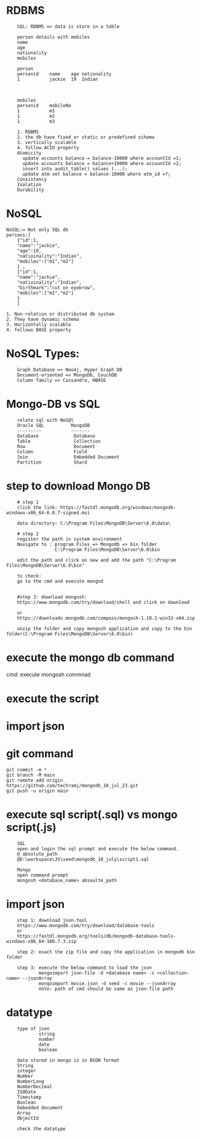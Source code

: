 # RDBMS

        SQL: RDBMS => data is store in a table

        person details with mobiles
        name
        age
        nationality
        mobiles

        person 			
        personid	name	age	nationality
        1	        jackie	19	Indian
                    
                    
                    
        mobiles	
        personid	mobileNo
        1	        m1
        1	        m2
        1	        m3

        1. RDBMS
        2. the db have fixed or static or predefined schema
        3. vertically scalable
        4. follow ACID property
        Atomicity
          update accounts balance = balance-10000 where accountId =1;
          update accounts balance = balance+10000 where accountId =2;
          insert into audit_table() values (...);
          update atm set balance = balance-10000 where atm_id =?;
        Consistency
        Isolation
        Durability




# NoSQL 
    NoSQL:= Not only SQL db
    persons:[
        {"id":1, 
        "name":"jackie", 
        "age":19, 
        "natioinality":"Indian", 
        "mobiles":["m1","m2"]
        } ,
        {"id":1, 
        "name":"jackie", 
        "natioinality":"Indian", 
        "birthmark":"cut on eyebrow",
        "mobiles":["m1","m2"]
        }   
        ]                                  

    1. Non-relation or distributed db system
    2. They have dynamic schema
    3. Horizontally scalable
    4. follows BASE property



# NoSQL Types:
        Graph Database => Neo4j, Hyper Graph DB
        Document-oriented => MongoDb, CouchDB
        Column family => Cassandra, HBASE


# Mongo-DB vs SQL

        relate sql with NoSQl
        Oracle SQL          MongoDB
        ---------           -------
        Database             Database 
        Table                Collection
        Row                  Document
        Column               Field
        Join                 Embedded Document
        Partition            Shard    


# step to download Mongo DB
        # step 1
        click the link: https://fastdl.mongodb.org/windows/mongodb-windows-x86_64-6.0.7-signed.msi

        data directory: C:\Program Files\MongoDB\Server\6.0\data\

        # step 2
        register the path in system environment
        Navigate to : program Files => Mongodb => bin folder
                      C:\Program Files\MongoDB\Server\6.0\bin

        edit the path and click on new and add the path "C:\Program Files\MongoDB\Server\6.0\bin"

        to check: 
        go to the cmd and execute mongod


        #step 3: download mongosh:
        https://www.mongodb.com/try/download/shell and click on download

        or
        https://downloads.mongodb.com/compass/mongosh-1.10.1-win32-x64.zip

        unzip the folder and copy mongosh application and copy to the bin folder(C:\Program Files\MongoDB\Server\6.0\bin)

# execute the mongo db command
  cmd: execute mongosh commnad

# execute the script


# import json



# git command
    git commit -m *
    git branch -M main
    git remote add origin https://github.com/techramj/mongodb_10_jul_23.git
    git push -u origin main


# execute sql script(.sql) vs mongo script(.js)
        SQL
        open and login the sql prompt and execute the below command.
        @ absolute_path
        @D:\workspace\JS\seed\mongodb_10_july\script1.sql

        Mongo
        open command prompt
        mongosh <database_name> absoulte_path
        
# import json
        step 1: download json-tool
        https://www.mongodb.com/try/download/database-tools
        or
        https://fastdl.mongodb.org/tools/db/mongodb-database-tools-windows-x86_64-100.7.3.zip

        step 2: exact the zip file and copy the application in mongodb bin folder

        step 3: execute the below command to load the json
                mongoimport json-file -d <database name> -c <collection-name> --jsonArray
                mongoimport movie.json -d seed -c movie --jsonArray
                note: path of cmd should be same as json-file path

# datatype
        type of json
                string
                number
                date
                boolean

        data stored in mongo is in BSON format
        String
        integer
        Number
        NumberLong
        NumberDecimal
        ISODate
        Timestamp
        Boolean
        Embedded document
        Array
        ObjectId

        check the datatype